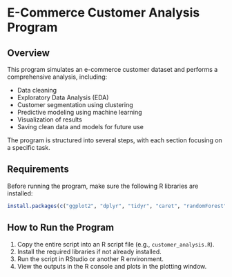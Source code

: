 # E-Commerce Customer Analysis Program

## **Overview**

This program simulates an e-commerce customer dataset and performs a comprehensive analysis, including:
- Data cleaning
- Exploratory Data Analysis (EDA)
- Customer segmentation using clustering
- Predictive modeling using machine learning
- Visualization of results
- Saving clean data and models for future use

The program is structured into several steps, with each section focusing on a specific task.

## **Requirements**

Before running the program, make sure the following R libraries are installed:

```r
install.packages(c("ggplot2", "dplyr", "tidyr", "caret", "randomForest", "cluster", "ggcorrplot"))
```

## How to Run the Program

1. Copy the entire script into an R script file (e.g., `customer_analysis.R`).
2. Install the required libraries if not already installed.
3. Run the script in RStudio or another R environment.
4. View the outputs in the R console and plots in the plotting window.

